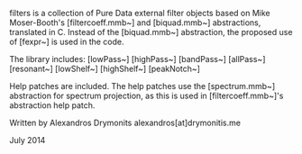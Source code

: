 filters is a collection of Pure Data external filter objects based on Mike Moser-Booth's [filtercoeff.mmb~] and [biquad.mmb~] abstractions, translated in C.
Instead of the [biquad.mmb~] abstraction, the proposed use of [fexpr~] is used in the code.

The library includes:
[lowPass~]
[highPass~]
[bandPass~]
[allPass~]
[resonant~]
[lowShelf~]
[highShelf~]
[peakNotch~]

Help patches are included. The help patches use the [spectrum.mmb~] abstraction for spectrum projection, as this is used in [filtercoeff.mmb~]'s 
abstraction help patch.

Written by Alexandros Drymonits
alexandros[at]drymonitis.me

July 2014
